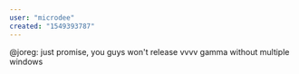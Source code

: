 ```yaml
---
user: "microdee"
created: "1549393787"
---
```


@joreg: just promise, you guys won't release vvvv gamma without multiple windows
